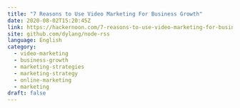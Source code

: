 ```yaml
---
title: "7 Reasons to Use Video Marketing For Business Growth"
date: 2020-08-02T15:20:45Z
link: https://hackernoon.com/7-reasons-to-use-video-marketing-for-business-growth-csh3u2x?source=rss&utm_medium=RSS&utm_source=news.12bit.vn
site: github.com/dylang/node-rss
language: English
category:
  - video-marketing
  - business-growth
  - marketing-strategies
  - marketing-strategy
  - online-marketing
  - marketing
draft: false
---
```


